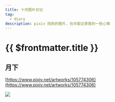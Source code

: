 ```yaml
---
title: 十月图片日记
tag:
  - diary
description: pixiv 找到的图片，也许能记录我的一些心情
---
```


# {{ $frontmatter.title }}

## 月下

[https://www.pixiv.net/artworks/105774306](https://www.pixiv.net/artworks/105774306)

<img src='https://raw.githubusercontent.com/shellRaining/img/main/2310/p01.jpg'>
